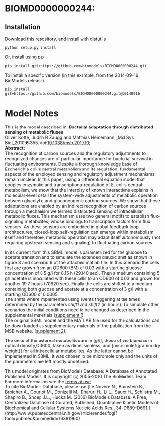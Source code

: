 # BIOMD0000000244: 

## Installation

Download this repository, and install with distutils

`python setup.py install`

Or, install using pip

`pip install git+https://github.com/biomodels/BIOMD0000000244.git`

To install a specific version (in this example, from the 2014-09-16 BioModels release)

`pip install git+https://github.com/biomodels/BIOMD0000000244.git@20140916`


# Model Notes


This is the model described in: **Bacterial adaptation through distributed
sensing of metabolic fluxes**  
Oliver Kotte, Judith B Zaugg and Matthias Heinemann;_Mol Sys
Biol_2010;**6**:355.
doi:[10.1038/msb.2010.10](http://dx.doi.org/10.1038/msb.2010.10);  
**Abstract:**   
The recognition of carbon sources and the regulatory adjustments to recognized
changes are of particular importance for bacterial survival in fluctuating
environments. Despite a thorough knowledge base of Escherichia coli's central
metabolism and its regulation, fundamental aspects of the employed sensing and
regulatory adjustment mechanisms remain unclear. In this paper, using a
differential equation model that couples enzymatic and transcriptional
regulation of E. coli's central metabolism, we show that the interplay of
known interactions explains in molecular-level detail the system-wide
adjustments of metabolic operation between glycolytic and gluconeogenic carbon
sources. We show that these adaptations are enabled by an indirect recognition
of carbon sources through a mechanism we termed distributed sensing of
intracellular metabolic fluxes. This mechanism uses two general motifs to
establish flux-signaling metabolites, whose bindings to transcription factors
form flux sensors. As these sensors are embedded in global feedback loop
architectures, closed-loop self-regulation can emerge within metabolism itself
and therefore, metabolic operation may adapt itself autonomously (not
requiring upstream sensing and signaling) to fluctuating carbon sources.

In its current form this SBML model is parametrized for the glucose to acetate
transition and to simulate the extended diauxic shift as shown in figure 3 and
scenario 6 of the attached matlab file. In this scenario the cells first are
grown from an OD600 (BM) of 0.03 with a starting glucose concentration of 0.5
g/l for 8.15 h (29340 sec). Then a medium containing 5 g/l acetate is
inoculated with these cells to an OD600 of 0.03 and grown for another 19.7
hours (70920 sec). Finally the cells are shifted to a medium containing both
glucose and acetate at a concentration of 3 g/l with a starting OD600 of
0.0005.  
The shifts where implemented using events triggering at the times determined
by the parameters _shift1_ and _shift2_ (in hours). To simulate other
scenarios the initial conditions need to be changed as described in the
supplemental materials ([supplement
1](http://www.nature.com/msb/journal/v6/n1/extref/msb201010-s1.pdf))  
The original SBML model and the MATLAB file used for the calculations can be
down loaded as supplementary materials of the publication from the MSB
website. ([supplement
2](http://www.nature.com/msb/journal/v6/n1/extref/msb201010-s2.zip)).

The units of the external metabolites are in [g/l], those of the biomass in
optical density,OD600, taken as dimensionless, and [micromole/(gramm dry
weight)] for all intracellular metabolites. As the latter cannot be
implemented in SBML, it was chosen to be micromole only and the units of the
parameters are left mostly undefined.

This model originates from BioModels Database: A Database of Annotated
Published Models. It is copyright (c) 2005-2010 The BioModels Team.  
For more information see the [terms of
use](http://www.ebi.ac.uk/biomodels/legal.html).  
To cite BioModels Database, please use [Le Novère N., Bornstein B., Broicher
A., Courtot M., Donizelli M., Dharuri H., Li L., Sauro H., Schilstra M.,
Shapiro B., Snoep J.L., Hucka M. (2006) BioModels Database: A Free,
Centralized Database of Curated, Published, Quantitative Kinetic Models of
Biochemical and Cellular Systems Nucleic Acids Res., 34: D689-D691.](http://ww
w.pubmedcentral.nih.gov/articlerender.fcgi?tool=pubmed&pubmedid=16381960)


